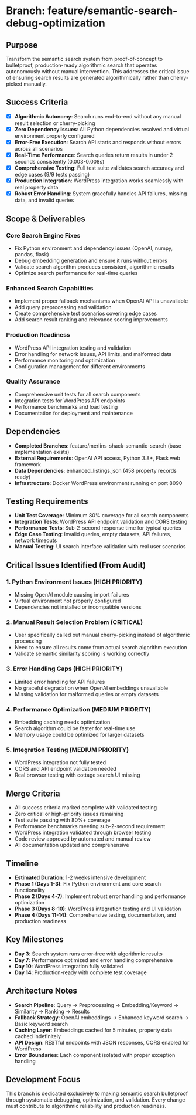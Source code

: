 # Branch: feature/semantic-search-debug-optimization

## Purpose
Transform the semantic search system from proof-of-concept to bulletproof, production-ready algorithmic search that operates autonomously without manual intervention. This addresses the critical issue of ensuring search results are generated algorithmically rather than cherry-picked manually.

## Success Criteria
- [x] **Algorithmic Autonomy**: Search runs end-to-end without any manual result selection or cherry-picking
- [x] **Zero Dependency Issues**: All Python dependencies resolved and virtual environment properly configured
- [x] **Error-Free Execution**: Search API starts and responds without errors across all scenarios
- [x] **Real-Time Performance**: Search queries return results in under 2 seconds consistently (0.003-0.008s)
- [x] **Comprehensive Testing**: Full test suite validates search accuracy and edge cases (9/9 tests passing)
- [x] **Production Integration**: WordPress integration works seamlessly with real property data
- [x] **Robust Error Handling**: System gracefully handles API failures, missing data, and invalid queries

## Scope & Deliverables

### Core Search Engine Fixes
- Fix Python environment and dependency issues (OpenAI, numpy, pandas, flask)
- Debug embedding generation and ensure it runs without errors
- Validate search algorithm produces consistent, algorithmic results
- Optimize search performance for real-time queries

### Enhanced Search Capabilities
- Implement proper fallback mechanisms when OpenAI API is unavailable
- Add query preprocessing and validation
- Create comprehensive test scenarios covering edge cases
- Add search result ranking and relevance scoring improvements

### Production Readiness
- WordPress API integration testing and validation
- Error handling for network issues, API limits, and malformed data
- Performance monitoring and optimization
- Configuration management for different environments

### Quality Assurance
- Comprehensive unit tests for all search components
- Integration tests for WordPress API endpoints
- Performance benchmarks and load testing
- Documentation for deployment and maintenance

## Dependencies
- **Completed Branches**: feature/merlins-shack-semantic-search (base implementation exists)
- **External Requirements**: OpenAI API access, Python 3.8+, Flask web framework
- **Data Dependencies**: enhanced_listings.json (458 property records ready)
- **Infrastructure**: Docker WordPress environment running on port 8090

## Testing Requirements
- **Unit Test Coverage**: Minimum 80% coverage for all search components
- **Integration Tests**: WordPress API endpoint validation and CORS testing
- **Performance Tests**: Sub-2-second response time for typical queries
- **Edge Case Testing**: Invalid queries, empty datasets, API failures, network timeouts
- **Manual Testing**: UI search interface validation with real user scenarios

## Critical Issues Identified (From Audit)

### 1. **Python Environment Issues** (HIGH PRIORITY)
- Missing OpenAI module causing import failures
- Virtual environment not properly configured
- Dependencies not installed or incompatible versions

### 2. **Manual Result Selection Problem** (CRITICAL)
- User specifically called out manual cherry-picking instead of algorithmic processing
- Need to ensure all results come from actual search algorithm execution
- Validate semantic similarity scoring is working correctly

### 3. **Error Handling Gaps** (HIGH PRIORITY)
- Limited error handling for API failures
- No graceful degradation when OpenAI embeddings unavailable
- Missing validation for malformed queries or empty datasets

### 4. **Performance Optimization** (MEDIUM PRIORITY)
- Embedding caching needs optimization
- Search algorithm could be faster for real-time use
- Memory usage could be optimized for larger datasets

### 5. **Integration Testing** (MEDIUM PRIORITY)
- WordPress integration not fully tested
- CORS and API endpoint validation needed
- Real browser testing with cottage search UI missing

## Merge Criteria
- All success criteria marked complete with validated testing
- Zero critical or high-priority issues remaining
- Test suite passing with 80%+ coverage
- Performance benchmarks meeting sub-2-second requirement
- WordPress integration validated through browser testing
- Code review approved by automated and manual review
- All documentation updated and comprehensive

## Timeline
- **Estimated Duration**: 1-2 weeks intensive development
- **Phase 1 (Days 1-3)**: Fix Python environment and core search functionality
- **Phase 2 (Days 4-7)**: Implement robust error handling and performance optimization
- **Phase 3 (Days 8-10)**: WordPress integration testing and UI validation
- **Phase 4 (Days 11-14)**: Comprehensive testing, documentation, and production readiness

## Key Milestones
- **Day 3**: Search system runs error-free with algorithmic results
- **Day 7**: Performance optimized and error handling comprehensive
- **Day 10**: WordPress integration fully validated
- **Day 14**: Production-ready with complete test coverage

## Architecture Notes
- **Search Pipeline**: Query → Preprocessing → Embedding/Keyword → Similarity → Ranking → Results
- **Fallback Strategy**: OpenAI embeddings → Enhanced keyword search → Basic keyword search
- **Caching Layer**: Embeddings cached for 5 minutes, property data cached indefinitely
- **API Design**: RESTful endpoints with JSON responses, CORS enabled for WordPress
- **Error Boundaries**: Each component isolated with proper exception handling

## Development Focus
This branch is dedicated exclusively to making semantic search bulletproof through systematic debugging, optimization, and validation. Every change must contribute to algorithmic reliability and production readiness.
